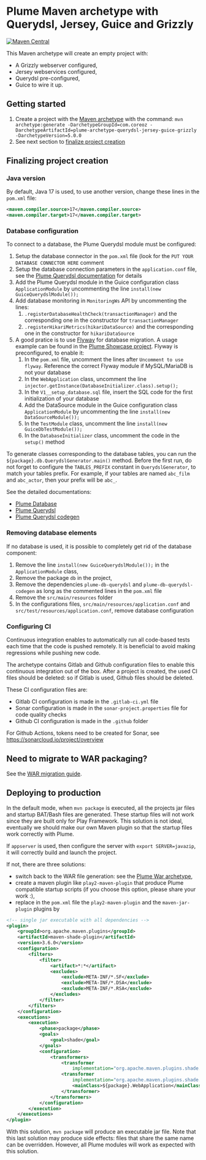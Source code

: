 Plume Maven archetype with Querydsl, Jersey, Guice and Grizzly
==============================================================

[![Maven Central](https://maven-badges.herokuapp.com/maven-central/com.coreoz/plume-archetype-querydsl-jersey-guice-grizzly/badge.svg)](https://maven-badges.herokuapp.com/maven-central/com.coreoz/plume-archetype-querydsl-jersey-guice-grizzly)

This Maven archetype will create an empty project with:
- A Grizzly webserver configured,
- Jersey webservices configured,
- Querydsl pre-configured,
- Guice to wire it up.

Getting started
---------------
1. Create a project with the
[Maven archetype](https://maven.apache.org/guides/introduction/introduction-to-archetypes.html) with the command:
`mvn archetype:generate -DarchetypeGroupId=com.coreoz -DarchetypeArtifactId=plume-archetype-querydsl-jersey-guice-grizzly -DarchetypeVersion=5.0.0`
2. See next section to [finalize project creation](#finalizing-project-creation)

Finalizing project creation
---------------------------

### Java version
By default, Java 17 is used, to use another version, change these lines in the `pom.xml` file:
```xml
<maven.compiler.source>17</maven.compiler.source>
<maven.compiler.target>17</maven.compiler.target>
```

### Database configuration
To connect to a database, the Plume Querydsl module must be configured:
1. Setup the database connector in the `pom.xml` file (look for the `PUT YOUR DATABASE CONNECTOR HERE` comment
2. Setup the database connection parameters in the `application.conf` file,
   see the [Plume Querydsl documentation](https://github.com/Coreoz/Plume/tree/master/plume-db-querydsl#configuration) for details
3. Add the Plume Querydsl module in the Guice configuration class `ApplicationModule`
   by uncommenting the line `install(new GuiceQuerydslModule());`
4. Add database monitoring in `MonitoringWs` API by uncommenting the lines:
   1. `.registerDatabaseHealthCheck(transactionManager)` and the corresponding one in the constructor for `transactionManager`
   2. `.registerHikariMetrics(hikariDataSource)` and the corresponding one in the constructor for `hikariDataSource`
5. A good pratice is to use [Flyway](https://github.com/flyway/flyway) for database migration. A usage example can be found in the [Plume Showcase project](https://github.com/Coreoz/Plume-showcase). Flyway is  preconfigured, to enable it:
    1. In the `pom.xml` file, uncomment the lines after `Uncomment to use flyway`. Reference the correct Flyway module if MySQL/MariaDB is not your database
    2. In the `WebApplication` class, uncomment the line `injector.getInstance(DatabaseInitializer.class).setup();`
    3. In the `V1__setup_database.sql` file, insert the SQL code for the first initialization of your database
    4. Add the DataSource module in the Guice configuration class `ApplicationModule`
       by uncommenting the line `install(new DataSourceModule());`
    5. In the `TestModule` class, uncomment the line `install(new GuiceDbTestModule());`
    6. In the `DatabaseInitializer` class, uncomment the code in the `setup()` method

To generate classes corresponding to the database tables,
you can run the `${package}.db.QuerydslGenerator.main()` method.
Before the first run, do not forget to configure
the `TABLES_PREFIX` constant in `QuerydslGenerator`, to match your tables prefix.
For example, if your tables are named `abc_film` and `abc_actor`, then your prefix will be `abc_`.

See the detailed documentations:
- [Plume Database](https://github.com/Coreoz/Plume/tree/master/plume-db)
- [Plume Querydsl](https://github.com/Coreoz/Plume/tree/master/plume-db-querydsl)
- [Plume Querydsl codegen](https://github.com/Coreoz/Plume/tree/master/plume-db-querydsl-codegen)

### Removing database elements
If no database is used, it is possible to completely get rid of the database component:
1. Remove the line `install(new GuiceQuerydslModule());` in the `ApplicationModule` class,
2. Remove the package `db` in the project,
3. Remove the dependencies `plume-db-querydsl` and `plume-db-querydsl-codegen` as long as the commented lines in the `pom.xml` file
4. Remove the `src/main/resources` folder
5. In the configurations files, `src/main/resources/application.conf` and `src/test/resources/application.conf`, remove database configuration

### Configuring CI
Continuous integration enables to automatically run all code-based tests each time that the code is pushed remotely. It is beneficial to avoid making regressions while pushing new code.

The archetype contains Gitlab and Github configuration files to enable this continuous integration out of the box. After a project is created, the used CI files should be deleted: so if Gitlab is used, Github files should be deleted.

These CI configuration files are:
- Gitlab CI configuration is made in the `.gitlab-ci.yml` file
- Sonar configuration is made in the `sonar-project.properties` file for code quality checks
- Github CI configuration is made in the `.github` folder

For Github Actions, tokens need to be created for Sonar, see <https://sonarcloud.io/project/overview>

Need to migrate to WAR packaging?
----------------------------------
See the [WAR migration guide](../plume-archetype-querydsl-jersey-guice).

Deploying to production
-----------------------
In the default mode, when `mvn package` is executed, all the projects jar files and startup BAT/Bash files are generated.
These startup files will not work since they are built only for Play Framework.
This solution is not ideal, eventually we should make our own Maven plugin
so that the startup files work correctly with Plume.

If `appserver` is used, then configure the server with `export SERVER=javazip`,
it will correctly build and launch the project.

If not, there are three solutions:
- switch back to the WAR file generation: see the [Plume War archetype](https://github.com/Coreoz/Plume-archetypes/tree/master/plume-archetype-querydsl-jersey-guice),
- create a maven plugin like `play2-maven-plugin` that produce Plume compatible startup scripts (if you choose this option, please share your work :),
- replace in the `pom.xml` file the `play2-maven-plugin` and the `maven-jar-plugin` plugins by
```xml
<!-- single jar executable with all dependencies -->
<plugin>
	<groupId>org.apache.maven.plugins</groupId>
	<artifactId>maven-shade-plugin</artifactId>
	<version>3.6.0</version>
	<configuration>
		<filters>
			<filter>
				<artifact>*:*</artifact>
				<excludes>
					<exclude>META-INF/*.SF</exclude>
					<exclude>META-INF/*.DSA</exclude>
					<exclude>META-INF/*.RSA</exclude>
				</excludes>
			</filter>
		</filters>
	</configuration>
	<executions>
		<execution>
			<phase>package</phase>
			<goals>
				<goal>shade</goal>
			</goals>
			<configuration>
				<transformers>
					<transformer
						implementation="org.apache.maven.plugins.shade.resource.ServicesResourceTransformer" />
					<transformer
						implementation="org.apache.maven.plugins.shade.resource.ManifestResourceTransformer">
						<mainClass>${package}.WebApplication</mainClass>
					</transformer>
				</transformers>
			</configuration>
		</execution>
	</executions>
</plugin>
```
With this solution, `mvn package` will produce an executable jar file.
Note that this last solution may produce side effects: files that share the same name can be overridden.
However, all Plume modules will work as expected with this solution.
